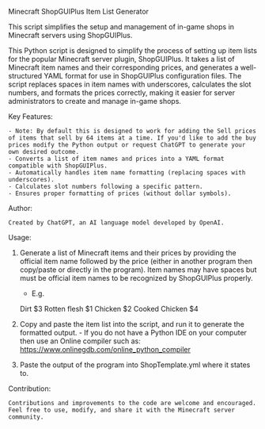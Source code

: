 Minecraft ShopGUIPlus Item List Generator

This script simplifies the setup and management of in-game shops in Minecraft servers using ShopGUIPlus.

This Python script is designed to simplify the process of setting up item lists for the popular Minecraft server plugin, ShopGUIPlus. It takes a list of Minecraft item names and their corresponding prices, and generates a well-structured YAML format for use in ShopGUIPlus configuration files. The script replaces spaces in item names with underscores, calculates the slot numbers, and formats the prices correctly, making it easier for server administrators to create and manage in-game shops.

Key Features:

	- Note: By default this is designed to work for adding the Sell prices of items that sell by 64 items at a time. If you'd like to add the buy prices modify the Python output or request ChatGPT to generate your own desired outcome. 
    - Converts a list of item names and prices into a YAML format compatible with ShopGUIPlus.
    - Automatically handles item name formatting (replacing spaces with underscores).
    - Calculates slot numbers following a specific pattern.
    - Ensures proper formatting of prices (without dollar symbols).

Author:

    Created by ChatGPT, an AI language model developed by OpenAI.

Usage:
1. Generate a list of Minecraft items and their prices by providing the official item name followed by the price (either in another program then copy/paste or directly in the program). Item names may have spaces but must be official item names to be recognized by ShopGUIPlus properly.
	- E.g.

	Dirt $3
	Rotten flesh $1
	Chicken $2
	Cooked Chicken $4
		
2. Copy and paste the item list into the script, and run it to generate the formatted output.
		- If you do not have a Python IDE on your computer then use an Online compiler such as: https://www.onlinegdb.com/online_python_compiler

3. Paste the output of the program into ShopTemplate.yml where it states to.

	
Contribution:

    Contributions and improvements to the code are welcome and encouraged. Feel free to use, modify, and share it with the Minecraft server community.
